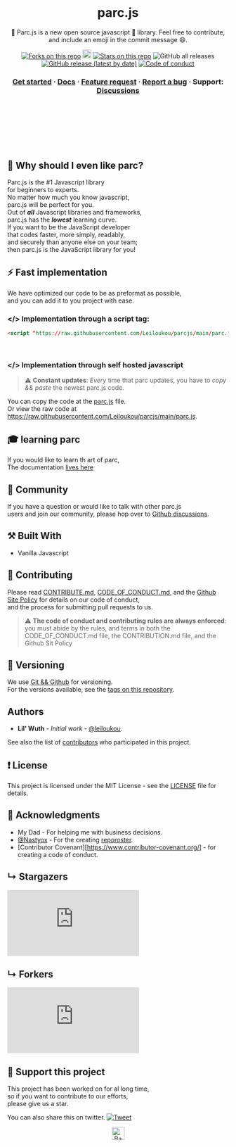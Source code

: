  
<br /> 
<br /> 
<br /> 
<br /> 
<br /> 
<br /> 
 
<h1 align="center">parc.js</h1> 
<p align="center"> 
🚗 Parc.js is a new open source javascript 📖 library. Feel free to contribute, and include an emoji in the commit message 😄. 
</p> 
<p align="center"> 
<a href="https://github.com/VoltVault/parc.js/network/members/"><img src="https://img.shields.io/github/forks/VoltVault/parc.js" alt="Forks on this repo"></img></a> 
<a href="https://twitter.com/intent/tweet?text=Ckeck%20out%20this%20new%20javascript%20library%20called%20parc%20js&url=https://github.com/VoltVault/parc.js&via=parc&hashtags=leiloukou,javascript,react,vue,developers"><img src="https://img.shields.io/twitter/url/http/shields.io.svg?style=social" alt="Tweet" height="20"/></a> <a href="https://github.com/VoltVault/parc.js/stargazers/"><img src="https://img.shields.io/github/stars/VoltVault/parc.js" alt="Stars on this repo"></img></a> <img alt="GitHub all releases" src="https://img.shields.io/github/downloads/VoltVault/parc.js/total"></a> <a href="https://github.com/voltvault/parc.js/releases"><img alt="GitHub release (latest by date)" src="https://img.shields.io/github/v/release/VoltVault/parc.js"></a> <a href="./CODE_OF_CONDUCT.md"><img src="https://img.shields.io/badge/Contributor%20Covenant-v2.0%20adopted-ff69b4.svg" alt="Code of conduct" /></a> 
</p> 
<h3 align="center"> 
 <a href="https://parcjs.netlify.app/docs/">Get started</a> 
 <span> · </span> 
 <a href="https://parcjs.netlify.app/docs/">Docs</a> 
 <span> · </span> 
 <a href="https://github.com/voltvault/parc.js/discussions?discussions_q=category%3AIdeas">Feature request</a> 
 <span> · </span> 
 <a href="https://github.com/voltvault/parc.js/issues">Report a bug</a> 
 <span> · </span> 
 Support: <a href="https://github.com/voltvault/parc.js/discussions">Discussions</a> 
</h3> 
 
<br /> 
<br /> 
<br /> 
<br /> 
<br /> 
<br /> 
 
## 🙉 Why should I even like parc? 
 
Parc.js is the \#1 Javascript library <br /> 
for beginners to experts. <br /> 
No matter how much you know javascript, <br /> 
parc.js will be perfect for you. <br /> 
Out of _**all**_ Javascript libraries and frameworks, <br /> 
parc.js has the _**lowest**_ learning curve. <br /> 
If you want to be the JavaScript developer <br /> 
that codes faster, more simply, readably, <br /> 
and securely than anyone else on your team; <br /> 
then parc.js is the JavaScript library for you! <br /> 
 
## ⚡ Fast implementation 
 
We have optimized our code to be as preformat as possible, <br /> 
and you can add it to you project with ease. <br /> 

### <span color="orange">&lt;/></span> Implementation through a script tag:
 
```html
<script "https://raw.githubusercontent.com/Leiloukou/parcjs/main/parc.js" type="text/javascript" async></script>
``` 
<br /> 
 
### &lt;/> Implementation through self hosted javascript 
 
 > :warning: **Constant updates**: _Every_ time that parc updates, you have to _*copy && paste*_ the newest parc.js code. 
 
You can copy the code at the [parc.js](https://github.com/VoltVault/parc.js/blob/main/parc.js) file. <br /> 
Or view the raw code at https://raw.githubusercontent.com/Leiloukou/parcjs/main/parc.js.

## 🎓 learning parc 
 
If you would like to learn th art of parc, <br /> 
The documentation [lives here](https://parcjs.netlify.app/docs/) <br /> 
 
## 💬 Community

If you have a question or would like to talk with other parc.js <br /> 
users and join our community, please hop over to [Github discussions](https://github.com/Budibase/budibase/discussions). <br /> 
 
## ⚒️ Built With 
 
 * Vanilla Javascript 
 
## 🙌 Contributing 
 
Please read [CONTRIBUTE.md](https://github.com/VoltVault/parc.js/blob/main/CONTRIBUTE.md#contribution), [CODE_OF_CONDUCT.md](https://github.com/VoltVault/parc.js/blob/main/CODE_OF_CONDUCT.md#contributor-covenant-code-of-conduct), and the [Github Site Policy](https://docs.github.com/github/site-policy) for details on our code of conduct, <br /> 
and the process for submitting pull requests to us. <br /> 

 > :warning: **The code of conduct and contributing rules are always enforced**: <br /> you must abide by the rules, and terms in both the <br /> CODE_OF_CONDUCT.md file, the CONTRIBUTION.md file, and the Github Sit Policy <br /> 
 
## 🧮 Versioning 
 
We use <a href="https://git-scm.com/" target="_blank" rel="noopener">Git && Github</a> for versioning. <br /> 
For the versions available, see the [tags on this repository](https://github.com/voltvault/parc.js/tags/). <br /> 
 
## Authors 
 
 * **Lil' Wuth** - *Initial work* - [@leiloukou](https://github.com/leiloukou/). 
 
See also the list of [contributors](https://github.com/your/project/contributors) who participated in this project. <br /> 
 
## ❗ License 
 
This project is licensed under the MIT License - see the [LICENSE](LICENSE) file for details. <br /> 
 
## 🤝 Acknowledgments 
 
 * My Dad - For helping me with business decisions. 
 * [@Nastyox](https://github.com/Nastyox) - For the creating [reporoster](https://reporoster.com/). 
 * [Contributor Covenant][https://www.contributor-covenant.org/] - for creating a code of conduct.
 
## &#8627; Stargazers 
 
[![Stargazers repo roster for @VoltVault/parc.js](https://reporoster.com/stars/dark/notext/VoltVault/parc.js)](https://github.com/VoltVault/parc.js/stargazers) <br /> 
 
## &#8627; Forkers 
[![Forkers repo roster for @VoltVault/parc.js](https://reporoster.com/forks/dark/notext/VoltVault/parc.js)](https://github.com/VoltVault/parc.js/network/members) <br /> 
 
## 👏 Support this project 
 
This project has been worked on for al long time, <br /> 
so if you want to contribute to our efforts, <br /> 
please give us a star. <br /> 
 
You can also share this on twitter. [![Tweet](https://img.shields.io/twitter/url/http/shields.io.svg?style=social)](https://twitter.com/intent/tweet?text=Ckeck%20out%20this%20new%20javascript%20library%20called%20parc%20js&url=https://github.com/VoltVault/parc.js&via=parc&hashtags=leiloukou,javascript,react,vue,developers) <br /> 
 
<p align="center"><a href="#parcjs"><img src="https://img.shields.io/badge/%E2%86%91-Back%20to%20top-lightgrey" alt="Back to top" height="29"/></a></p> <br /> 
